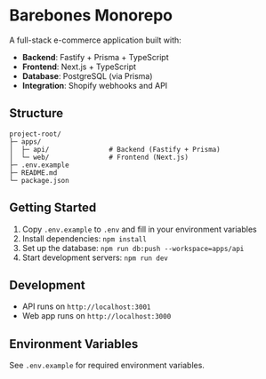 # Barebones Monorepo

A full-stack e-commerce application built with:

- **Backend**: Fastify + Prisma + TypeScript
- **Frontend**: Next.js + TypeScript
- **Database**: PostgreSQL (via Prisma)
- **Integration**: Shopify webhooks and API

## Structure

```
project-root/
├─ apps/
│  ├─ api/               # Backend (Fastify + Prisma)
│  └─ web/               # Frontend (Next.js)
├─ .env.example
├─ README.md
└─ package.json
```

## Getting Started

1. Copy `.env.example` to `.env` and fill in your environment variables
2. Install dependencies: `npm install`
3. Set up the database: `npm run db:push --workspace=apps/api`
4. Start development servers: `npm run dev`

## Development

- API runs on `http://localhost:3001`
- Web app runs on `http://localhost:3000`

## Environment Variables

See `.env.example` for required environment variables.